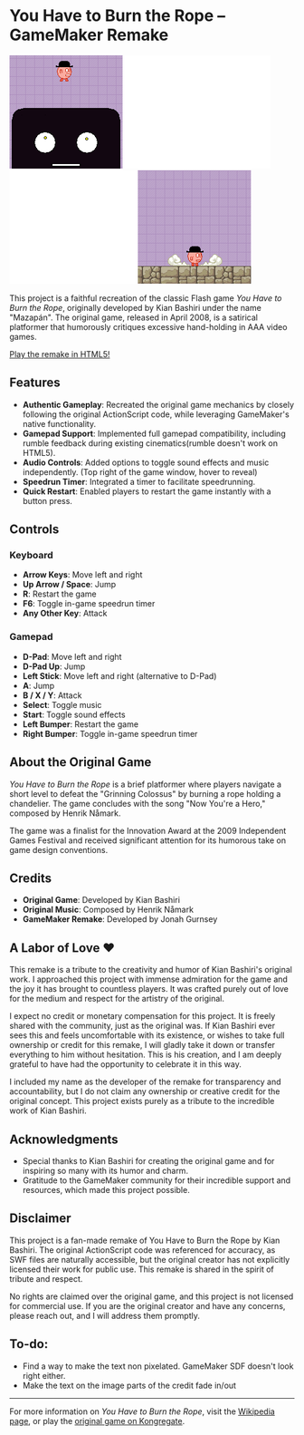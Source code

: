 # You Have to Burn the Rope – GameMaker Remake

![Rope](sprites/_130/75b00c84-5ca3-4293-aed0-1e7a47cc0941.png) ![Rope1](sprites/_132/e00cce72-b25a-4f3e-aae3-55da36f24c47.png)

This project is a faithful recreation of the classic Flash game *You Have to Burn the Rope*, originally developed by Kian Bashiri under the name "Mazapán". The original game, released in April 2008, is a satirical platformer that humorously critiques excessive hand-holding in AAA video games.

[Play the remake in HTML5!](https://stevethegamemaker.github.io/YouHaveToBurnTheRope/)

## Features

- **Authentic Gameplay**: Recreated the original game mechanics by closely following the original ActionScript code, while leveraging GameMaker's native functionality.
- **Gamepad Support**: Implemented full gamepad compatibility, including rumble feedback during existing cinematics(rumble doesn't work on HTML5).
- **Audio Controls**: Added options to toggle sound effects and music independently. (Top right of the game window, hover to reveal)
- **Speedrun Timer**: Integrated a timer to facilitate speedrunning.
- **Quick Restart**: Enabled players to restart the game instantly with a button press.

## Controls

### Keyboard
- **Arrow Keys**: Move left and right
- **Up Arrow / Space**: Jump
- **R**: Restart the game
- **F6**: Toggle in-game speedrun timer
- **Any Other Key**: Attack

### Gamepad
- **D-Pad**: Move left and right
- **D-Pad Up**: Jump
- **Left Stick**: Move left and right (alternative to D-Pad)
- **A**: Jump
- **B / X / Y**: Attack
- **Select**: Toggle music
- **Start**: Toggle sound effects
- **Left Bumper**: Restart the game
- **Right Bumper**: Toggle in-game speedrun timer

## About the Original Game

*You Have to Burn the Rope* is a brief platformer where players navigate a short level to defeat the "Grinning Colossus" by burning a rope holding a chandelier. The game concludes with the song "Now You're a Hero," composed by Henrik Nåmark.

The game was a finalist for the Innovation Award at the 2009 Independent Games Festival and received significant attention for its humorous take on game design conventions.

## Credits

- **Original Game**: Developed by Kian Bashiri
- **Original Music**: Composed by Henrik Nåmark
- **GameMaker Remake**: Developed by Jonah Gurnsey

## A Labor of Love ❤️

This remake is a tribute to the creativity and humor of Kian Bashiri's original work. I approached this project with immense admiration for the game and the joy it has brought to countless players. It was crafted purely out of love for the medium and respect for the artistry of the original.

I expect no credit or monetary compensation for this project. It is freely shared with the community, just as the original was. If Kian Bashiri ever sees this and feels uncomfortable with its existence, or wishes to take full ownership or credit for this remake, I will gladly take it down or transfer everything to him without hesitation. This is his creation, and I am deeply grateful to have had the opportunity to celebrate it in this way.

I included my name as the developer of the remake for transparency and accountability, but I do not claim any ownership or creative credit for the original concept. This project exists purely as a tribute to the incredible work of Kian Bashiri.

## Acknowledgments

- Special thanks to Kian Bashiri for creating the original game and for inspiring so many with its humor and charm.
- Gratitude to the GameMaker community for their incredible support and resources, which made this project possible.

## Disclaimer

This project is a fan-made remake of You Have to Burn the Rope by Kian Bashiri. The original ActionScript code was referenced for accuracy, as SWF files are naturally accessible, but the original creator has not explicitly licensed their work for public use. This remake is shared in the spirit of tribute and respect.

No rights are claimed over the original game, and this project is not licensed for commercial use. If you are the original creator and have any concerns, please reach out, and I will address them promptly.

## To-do:

- Find a way to make the text non pixelated. GameMaker SDF doesn't look right either.
- Make the text on the image parts of the credit fade in/out

---

For more information on *You Have to Burn the Rope*, visit the [Wikipedia page](https://en.wikipedia.org/wiki/You_Have_to_Burn_the_Rope), or play the [original game on Kongregate](https://www.kongregate.com/games/Mazapan/you-have-to-burn-the-rope).